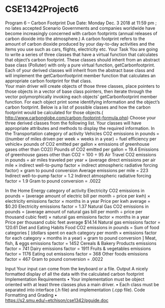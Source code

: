 # CSE1342Project6
Program 6 – Carbon Footprint
Due Date: Monday Dec. 3 2018 at 11:59 pm ; no lates accepted
Scenario
Governments and companies worldwide have become increasingly concerned with carbon footprints (annual releases of carbon dioxide into the atmosphere.) A carbon footprint refers to the amount of carbon dioxide produced by your day-to-day activities and the items you use such as cars, flights, electricity etc.
Your Task
You are going to write a series of three classes that have a virtual function that calculates that object’s carbon footprint.  These classes should inherit from an abstract base class (Polluter) with only a pure virtual function, getCarbonfootprint.  Each of your derived classes will inherit from the abstract base class and will implement the getCarbonfootprint member function that calculates an appropriate carbon footprint for that class.  
Your main driver will create objects of those three classes, place pointers to those objects in a vector of base class pointers, then iterate through the vector polymorphically invoking each objects’ getCarbonfootprint member function.  For each object print some identifying information and the object’s carbon footprint.
Below is a list of possible classes and how the carbon footprint would be calculated for those objects.( http://www.carbonglobe.com/carbon-footprint-formula.php)  Choose your three derived classes from the following list.  Your classes will have appropriate attributes and methods to display the required information.
In the Transportation category of activity
Vehicles
CO2 emissions in pounds = ((number of miles driven per week × weeks in a year) ÷ fuel efficiency per vehicle× pounds of CO2 emitted per gallon × emissions of greenhouse gases other than CO2))
Pounds of CO2 emitted per gallon = 19.4
Emissions of greenhouse gases other than CO2 = 100 ÷ 95
 Air Travel
CO2 emissions in pounds = air miles traveled per year × (average direct emissions per air mile × indirect well-to-pump factor × indirect atmospheric radiative forcing factor) × gram to pound conversion
Average emissions per mile = 223
Indirect well-to-pump factor = 1.2
Indirect atmospheric radiative forcing factor = 1.9
Gram to pound conversion = .0022

In the Home Energy category of activity
Electricity
CO2 emissions in pounds = (average amount of electric bill per month ÷ price per kwh) × electricity emissions factor × months in a year
Price per kwh average = $0.20
Electricity emissions factor = 1.37
Natural Gas
CO2 emissions in pounds = (average amount of natural gas bill per month ÷ price per thousand cubic feet) × natural gas emissions factor × months in a year
Price per thousand cubic feet average  $14.14
Natural gas emissions factor = 120.61
Diet and Eating Habits
Food
CO2 emissions in pounds = Sum of food categories [ (dollars spent on each category per month × emissions factor for each category × months in a year) × gram to pound conversion ]
Meat, fish, & eggs emissions factor = 1452
Cereals & Bakery Products emissions factor = 741
Dairy emissions factor = 1911
Fruits & vegetables emissions factor = 1176
Eating out emissions factor = 368
Other foods emissions factor = 467
Gram to pound conversion = .0022

Input
    Your input can come from the keyboard or a file.
Output
     A nicely formatted display of all the data with the calculated carbon footprint
Implementation Requirements
•	Your implementation must be object oriented with at least three classes plus a main driver.
•	Each class must be separated into interface (.h file) and implementation (.cpp file).
Code Formatting and Grading
•	https://s2.smu.edu/~etchison/cse1342/pguide.doc
